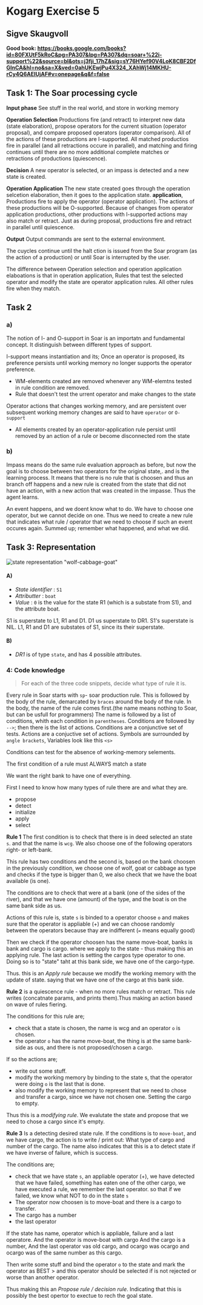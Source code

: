 # Kogarg Exercise 5
## Sigve Skaugvoll

__Good book: https://books.google.com/books?id=80FXUtF5kRoC&pg=PA307&lpg=PA307&dq=soar+%22i-support%22&source=bl&ots=j3fji_17hZ&sig=sY76HYef90V4LoK8CBF2DfGInCA&hl=no&sa=X&ved=0ahUKEwjPu4X324_XAhWj14MKHU-rCy4Q6AEIUjAF#v=onepage&q&f=false__


## Task 1: The Soar processing cycle
**Input phase**
See stuff in the real world, and store in working memory

**Operation Selection**
Productions fire (and retract) to interpret new data (state elaboration), propose operators for the current situation (operator proposal), and compare proposed operators (operator comparison). All of the actions of these productions are I-supported. All matched productios fire in parallel (and all retractions occure in parallel), and matching and firing continues until there are no more additional complete matches or retractions of productions (quiescence).

__Decision__ A new operator is selected, or an impass is detected and a new state is created.


**Operation Application**
The new state created goes through the operation selcetion elaboration, then it goes to the application state. **application**, Productions fire to apply the operator (operator application). The actions of these productions will be O-supported. Because of changes from operator application productions, other productions with I-supported actions may also match or retract. Just as during proposal, productions fire and retract in parallel until quiescence.

**Output** Output commands are sent to the external environment.

The cuycles continue until the halt ction is issued from the Soar program (as the action of a production) or until Soar is interrupted by the user.

The difference between Operation selection and operation application elaboations is that in operation application, Rules that test the selected operator and modify the state are operator application rules. All other rules fire when they match.


## Task 2
### a)
The notion of I- and O-support in Soar is an importatn and fundamental concept. It distinguish between different types of support.

I-support means instantiation and its; Once an operator is proposed, its  preference persists until working memory no longer supports the operator preference.
- WM-elements created are removed whenever any WM-elemtns tested in rule condition are removed.
- Rule that doesn't test the urrent operator and make changes to the state


Operator actions that changes working memory, and are persistent over subsequent working memory changes are said to have `operator` or `O-support`
- All elements created by an operator-application rule persist until removed by an action of a rule or become disconnected rom the state

### b)
Impass means do the same rule evaluation approach as before, but now the goal is to choose between two operators for the original state,. and is the learning process. It means that there is no rule that is choosen and thus an branch off happens and a new rule is created from the state that did not have an action, with a new action that was created in the impasse. Thus the agent learns.

An event happens, and we doent know what to do. We have to choose one operator, but we cannot decide on one. Thus we need to create a new rule that indicates what rule / operator that we need to choose if such an event occures again.
Summed up; remember what happened, and what we did.

## Task 3: Representation

![state representation "wolf-cabbage-goat"](task3.png)

#### A) 
- _State identifier_ : `S1`
- _Attributter_ : `boat`
- _Value_ : `0` is the value for the state R1 (which is a substate from S1), and the attribute boat.

S1 is superstate to L1, R1 and D1. D1 us superstate to DR1.
S1's superstate is NIL.
L1, R1 and D1 are substates of S1, since its their superstate. 


#### B)
- _DR1_ is of type `state`, and has 4 possible attributes. 

### 4: Code knowledge 
> For each of the three code snippets, decide what type of rule it is.

Every rule in Soar starts with `sp`- soar production rule.
This is followed by the body of the rule, demarcated by `braces` around the body of the rule.
In the body, the name of the rule comes first.(the name means nothing to Soar, but can be usfull for programmers)
The name is followed by a list of conditions, whith each condition in `parentheses`.
Conditions are followed by `-->`; then there is the list of actions.
Conditions are a conjunctive set of tests.
Actions are a conjuctive set of actions.
Symbols are surrounded by `angle brackets`,
Variables look like this `<s>`

Conditions can test for the absence of working-memory selements.

The first condition of a rule must ALWAYS match a state

We want the right bank to have one of everything. 

First I need to know how many types of rule there are and what they are.
- propose
- detect
- initialize
- apply
- select

**Rule 1**
The first condition is to check that there is in deed selected an state `s`. and that the name is `wcg`. We also choose one of the following operators right- or left-bank. 

This rule has two conditions and the second is,
based on the bank choosen in the previously condition, we choose one of wolf, goat or cabbage as type and checks if the type is bigger than 0, we also check that we have the boat available (is one).

The conditions are to check that were at a bank (one of the sides of the river), and that we have one (amount) of the type, and the boat is on the same bank side as us.

Actions of this rule is, 
state `s` is binded to a operator choose `o` and makes sure that the operator is appliable (+) and we can choose randomly between the operators because thay are indifferent (`=` means equally good)  

Then we check if the operator choosen has the name move-boat, banks is bank and cargo is cargo. where we apply to the state - thus making this an applying rule.
The last action is setting the cargos type operator to one. Doing so is to "state" taht at this bank side, we have one of the cargo-type.

Thus. this is an _Apply rule_ because we modify the working memory with the update of state. saying that we have one of the cargo at this bank side.


**Rule 2**
is a quiescence rule - when no more rules match or retract. This rule writes (concatnate params, and prints them).Thus making an action based on wave of rules fiering.

The conditions for this rule are;
- check that a state is chosen, the name is wcg and an operator `o` is chosen.
- the operator `o` has the name move-boat, the thing is at the same bank-side as ous,  and there is not proposed/chosen a cargo.

If so the actions are;
- write out some stuff.
- modify the working memory by binding to the state s, that the operator were doing `o` is the last that is done.
- also modify the working memory to represent that we need to chose and transfer a cargo, since we have not chosen one. Setting the cargo to empty. 

Thus this is a _modifying rule_. We evalutate the state and propose that we need to chose a cargo since it's empty.


**Rule 3**
Is a detecting desired state rule. If the conditions is to `move-boat`, and we have cargo, the action is to write / print out: What type of cargo and number of the cargo. The name also indicates that this is a to detect state if we have inverse of failure, which is success.

The conditions are;
- check that we have state `s`, an appliable operator (+), we have detected that we have failed, something has eaten one of the other cargo, we have executed a rule, we remember the last operator. so that if we failed, we know what NOT to do in the state `s`
-  The operator now choosen is to move-boat and there is a cargo to transfer.
- The cargo has a number
- the last operator 

If the state has name, operator which is appliable, failure and a last operatore. And the operator is move-boat with cargo And the cargo is a number, And the last operator vas old cargo, and ocargo was ocargo and ocargo was of the same number as this cargo. 

Then write some stuff and bind the operator `o` to the state and mark the operator as BEST > and this operator should be selected if is not rejected or worse than another operator. 

Thus making this an _Propose rule / decision rule_. Indicating that this is possibly the best opertor to exectue to rech the goal state.


 
